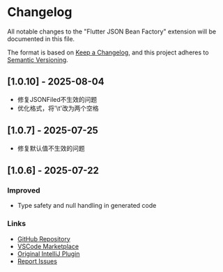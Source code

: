 # Changelog

All notable changes to the "Flutter JSON Bean Factory" extension will be documented in this file.

The format is based on [Keep a Changelog](https://keepachangelog.com/en/1.0.0/),
and this project adheres to [Semantic Versioning](https://semver.org/spec/v2.0.0.html).

## [1.0.10] - 2025-08-04

- 修复JSONFiled不生效的问题
- 优化格式，将'\t'改为两个空格

## [1.0.7] - 2025-07-25

- 修复默认值不生效的问题

## [1.0.6] - 2025-07-22

### Improved
- Type safety and null handling in generated code

### Links
- [GitHub Repository](https://github.com/bingshushu/flutter-json-bean-factory-vscode)
- [VSCode Marketplace](https://marketplace.visualstudio.com/items?itemName=bingshushu.flutter-json-bean-factory)
- [Original IntelliJ Plugin](https://github.com/fluttercandies/FlutterJsonBeanFactory)
- [Report Issues](https://github.com/bingshushu/flutter-json-bean-factory-vscode/issues)
